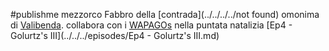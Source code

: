 #publishme 
mezzorco Fabbro della [contrada](../../../../not found) omonima di [Valibenda](../../../places/Valibenda.md). collabora con i [WAPAGOs](../../wapagos/WAPAGOs.md) nella puntata natalizia [Ep4 - Golurtz's III](../../../episodes/Ep4 - Golurtz's III.md)
